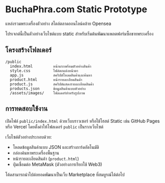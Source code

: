 # BuchaPhra.com Static Prototype

แหล่งรวมพระเครื่องตัวอย่าง สไตล์ตลาดออนไลน์คล้าย Opensea

โปรเจกต์นี้เป็นตัวอย่างเว็บไซต์แบบ static สำหรับเริ่มต้นพัฒนาแพลตฟอร์มซื้อขายพระเครื่อง

## โครงสร้างโฟลเดอร์

```
/public
  index.html         หน้าแรกพร้อมตัวอย่างสินค้า
  style.css          ไฟล์ตกแต่งหน้าตา
  app.js             สคริปต์โหลดสินค้าและค้นหา
  product.html       หน้ารายละเอียดสินค้า
  product.js         สคริปต์แสดงรายละเอียดสินค้า
  products.json      ข้อมูลสินค้าแบบตัวอย่าง
  /assets/images/    โฟลเดอร์สำหรับรูปภาพ
```

## การทดสอบใช้งาน

เปิดไฟล์ `public/index.html` ด้วยเว็บบราวเซอร์ หรือใช้โฮสต์ Static เช่น GitHub Pages หรือ Vercel โดยตั้งค่าให้โฟลเดอร์ `public` เป็นรากเว็บไซต์

เว็บไซต์ตัวอย่างประกอบด้วย:
- โหลดข้อมูลสินค้าแบบ JSON และสร้างการ์ดอัตโนมัติ
- กล่องค้นหาพระเครื่องพื้นฐาน
- หน้ารายละเอียดสินค้า (`product.html`)
- ปุ่มเชื่อมต่อ MetaMask (ตัวอย่างการเรียกใช้ Web3)

โค้ดสามารถนำไปต่อยอดพัฒนาเป็นเว็บ Marketplace ที่สมบูรณ์ได้ต่อไป
